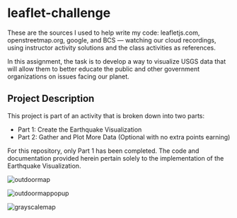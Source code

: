# leaflet-challenge

These are the sources I used to help write my code: leafletjs.com, openstreetmap.org, google, and BCS — watching our cloud recordings, using instructor activity solutions and the class activities as references.

In this assignment, the task is to develop a way to visualize USGS data that will allow them to better educate the public and other government organizations on issues facing our planet.

## Project Description

This project is part of an activity that is broken down into two parts:

- Part 1: Create the Earthquake Visualization
- Part 2: Gather and Plot More Data (Optional with no extra points earning)

For this repository, only Part 1 has been completed. The code and documentation provided herein pertain solely to the implementation of the Earthquake Visualization.

![outdoormap](https://github.com/AlyssaChand/leaflet-challenge/assets/151655013/16ad0724-409d-48b2-8221-d4c4948b5645)

![outdoormappopup](https://github.com/AlyssaChand/leaflet-challenge/assets/151655013/07b03936-bf08-4e18-b363-64cc073e8da4)

![grayscalemap](https://github.com/AlyssaChand/leaflet-challenge/assets/151655013/a0fd5ec9-c8ae-465f-8b5d-c4e312cf6c72)
